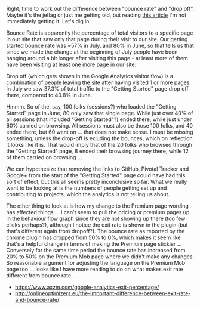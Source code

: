 Right, time to work out the difference between "bounce rate" and "drop off".  Maybe it's the jetlag or just me getting old, but reading [this article](http://www.rankraiser.com/rankraiser/difference-between-google-bounce-rate-and-drop-offs/) I'm not immediately getting it.  Let's dig in:

Bounce Rate is apparently the percentage of total visitors to a specific page in our site that saw only that page during their visit to our site.  Our getting started bounce rate was ~57% in July, and 80% in June, so that tells us that since we made the change at the beginning of July people have been hanging around a bit longer after visiting this page - at least more of them have been visiting at least one more page in our site.

Drop off (which gets shown in the Google Analytics visitor flow) is a combination of people leaving the site after having visited 1 or more pages.  In July we saw 37.3% of total traffic to the "Getting Started" page drop off there, compared to  40.8% in June.  

Hmmm. So of the, say, 100 folks (sessions?) who loaded the "Getting Started" page in June, 80 only saw that single page.  While just over 40% of all sessions (that included "Getting Started"?) ended there, while just under 60% carried on browsing.  All sessions must also be those 100 folks, and 40 ended there, but 60 went on ... that does not make sense.  I must be missing something, unless the drop-off is exluding the bounces, which on reflection it looks like it is.  That would imply that of the 20 folks who browsed through the "Getting Started" page, 8 ended their browsing journey there, while 12 of them carried on browsing ...

We can hypothesize that removing the links to GitHub, Pivotal Tracker and Google+ from the start of the "Getting Started" page could have had this sort of effect, but this all seems pretty inconclusive so far.  What we really want to be looking at is the numbers of people getting set up and contributing to projects, which the analytics is not telling us about.

The other thing to look at is how my change to the Premium page wording has affected things ... I can't seem to pull the pricing or premium pages up in the behaviour flow graph since they are not showing up there (too few clicks perhaps?), although I notice the exit rate is shown in the plugin (but that's different again from dropoff?).  The bounce rate as reported by the chrome plugin has dropped from 50% to 0%, which makes it seem like that's a helpful change in terms of making the Premium page stickier ... Conversely for the same time period the bounce rate has increased from 20% to 50% on the Premium Mob page where we didn't make any changes.  So reasonable argument for adjusting the language on the Premium Mob page too ... looks like I have more reading to do on what makes exit rate different from bounce rate ...

* https://www.axzm.com/google-analytics-exit-percentage/
* http://onlineoptimizers.eu/the-important-difference-between-exit-rate-and-bounce-rate/
